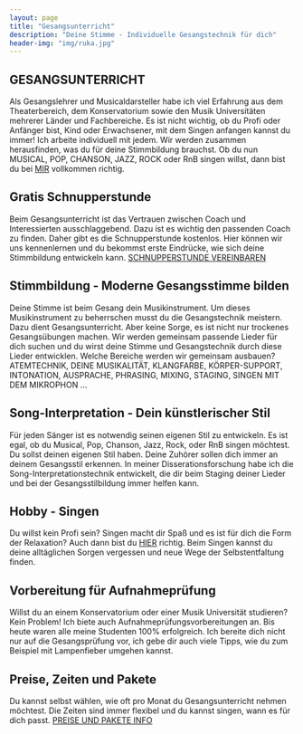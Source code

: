 ```yaml
---
layout: page
title: "Gesangsunterricht"
description: "Deine Stimme - Individuelle Gesangstechnik für dich"
header-img: "img/ruka.jpg"
---
```


## GESANGSUNTERRICHT
Als Gesangslehrer und Musicaldarsteller habe ich viel Erfahrung aus dem Theaterbereich, dem Konservatorium sowie den Musik Universitäten mehrerer Länder und Fachbereiche. Es ist nicht wichtig, ob du Profi oder Anfänger bist, Kind oder Erwachsener, mit dem Singen anfangen kannst du immer! Ich arbeite individuell mit jedem. Wir werden zusammen herausfinden, was du für deine Stimmbildung brauchst.  Ob du nun MUSICAL, POP, CHANSON, JAZZ, ROCK oder RnB singen willst, dann bist du bei [MIR](http://gesangscoaching.at/contact/) vollkommen richtig. 

## Gratis Schnupperstunde
Beim Gesangsunterricht ist das Vertrauen zwischen Coach und Interessierten ausschlaggebend. Dazu ist es wichtig den passenden Coach zu finden. Daher gibt es die Schnupperstunde kostenlos. Hier können wir uns kennenlernen und du bekommst erste Eindrücke, wie sich deine Stimmbildung entwickeln kann. [SCHNUPPERSTUNDE VEREINBAREN ](http://gesangscoaching.at/contact/)

## Stimmbildung - Moderne Gesangsstimme bilden
Deine Stimme ist beim Gesang dein Musikinstrument. Um dieses Musikinstrument zu beherrschen musst du die Gesangstechnik meistern. Dazu dient Gesangsunterricht. Aber keine Sorge, es ist nicht nur trockenes Gesangsübungen machen. Wir werden gemeinsam passende Lieder für dich suchen und du wirst deine Stimme und Gesangstechnik durch diese Lieder entwicklen. Welche Bereiche werden wir gemeinsam ausbauen? ATEMTECHNIK, DEINE MUSIKALITÄT, KLANGFARBE, KÖRPER-SUPPORT, INTONATION, AUSPRACHE, PHRASING, MIXING, STAGING, SINGEN MIT DEM MIKROPHON ...

## Song-Interpretation - Dein künstlerischer Stil
Für jeden Sänger ist es notwendig seinen eigenen Stil zu entwickeln. Es ist egal, ob du Musical, Pop, Chanson, Jazz, Rock, oder RnB singen möchtest. Du sollst deinen eigenen Stil haben. Deine Zuhörer sollen dich immer an deinem Gesangsstil erkennen. In meiner Disserationsforschung habe ich die Song-Interpretationstechnik entwickelt, die dir beim Staging deiner Lieder und bei der Gesangsstilbildung immer helfen kann. 

## Hobby - Singen
Du willst kein Profi sein? Singen macht dir Spaß und es ist für dich die Form der Relaxation? Auch dann bist du [HIER](http://gesangscoaching.at/contact/) richtig. Beim Singen kannst du deine alltäglichen Sorgen vergessen und neue Wege der Selbstentfaltung finden.

## Vorbereitung für Aufnahmeprüfung 
Willst du an einem Konservatorium oder einer Musik Universität studieren? Kein Problem! Ich biete auch Aufnahmeprüfungsvorbereitungen an. Bis heute waren alle meine Studenten 100% erfolgreich. Ich bereite dich nicht nur auf die Gesangsprüfung vor, ich gebe dir auch viele Tipps, wie du zum Beispiel mit Lampenfieber umgehen kannst. 

## Preise, Zeiten und Pakete
Du kannst selbst wählen, wie oft pro Monat du Gesangsunterricht nehmen möchtest. Die Zeiten sind immer flexibel und du kannst singen, wann es für dich passt. [PREISE UND PAKETE INFO](http://gesangscoaching.at/contact/)

